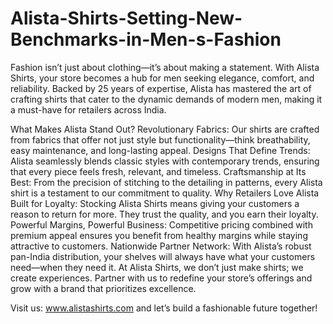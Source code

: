 # Alista-Shirts-Setting-New-Benchmarks-in-Men-s-Fashion
Fashion isn’t just about clothing—it’s about making a statement. With Alista Shirts, your store becomes a hub for men seeking elegance, comfort, and reliability. Backed by 25 years of expertise, Alista has mastered the art of crafting shirts that cater to the dynamic demands of modern men, making it a must-have for retailers across India.

What Makes Alista Stand Out?
Revolutionary Fabrics: Our shirts are crafted from fabrics that offer not just style but functionality—think breathability, easy maintenance, and long-lasting appeal.
Designs That Define Trends: Alista seamlessly blends classic styles with contemporary trends, ensuring that every piece feels fresh, relevant, and timeless.
Craftsmanship at Its Best: From the precision of stitching to the detailing in patterns, every Alista shirt is a testament to our commitment to quality.
Why Retailers Love Alista
Built for Loyalty: Stocking Alista Shirts means giving your customers a reason to return for more. They trust the quality, and you earn their loyalty.
Powerful Margins, Powerful Business: Competitive pricing combined with premium appeal ensures you benefit from healthy margins while staying attractive to customers.
Nationwide Partner Network: With Alista’s robust pan-India distribution, your shelves will always have what your customers need—when they need it.
At Alista Shirts, we don’t just make shirts; we create experiences. Partner with us to redefine your store’s offerings and grow with a brand that prioritizes excellence.

Visit us: www.alistashirts.com and let’s build a fashionable future together!
